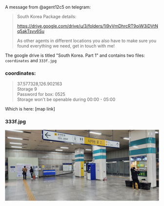 A message from @agent12c5 on telegram:
> South Korea Package details:
> 
> https://drive.google.com/drive/u/3/folders/1i9vVmDhrcRT9oiW3iDVtNq5akTsyv6Su
> 
> As other agents in different locations you also have to make sure you found everything we need, get in touch with me!

The google drive is titled "South Korea. Part 1" and contains two files: `coordinates` and `333f.jpg`

### coordinates:
> 37.577328,126.902163<br>
> Storage 9<br>
> Password for box: 0525<br>
> Storage won't be openable during 00:00 - 05:00

Which is here: [map link]

### 333f.jpg
![photo Seoul subway station](../../Files/333f.jpg)
